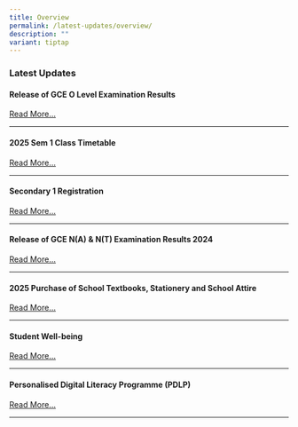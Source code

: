 ```yaml
---
title: Overview
permalink: /latest-updates/overview/
description: ""
variant: tiptap
---
```

<h3>Latest Updates</h3>
<h4>Release of GCE O Level Examination Results <br></h4>
<p><a href="/release-of-gce-o-level-examination-results/" rel="noopener nofollow" target="_blank">Read More...</a>
</p>
<p></p>
<p></p>
<hr>
<h4>2025 Sem 1 Class Timetable</h4>
<p><a href="https://staging.d1wp5xkpm2dbnc.amplifyapp.com/latest-updates/2025-sem1-class-timetable/" rel="noopener noreferrer nofollow" target="_blank">Read More...</a>
</p>
<hr>
<h4>Secondary 1 Registration</h4>
<p><a href="/2025-sec-1-registration" rel="noopener nofollow" target="_blank">Read More...</a>
</p>
<hr>
<h4>Release of GCE N(A) &amp; N(T) Examination Results 2024</h4>
<p><a href="/release-of-gce-n-a-and-n-t-examination-results-2024" rel="noopener nofollow" target="_blank">Read More...</a>
</p>
<hr>
<h4>2025 Purchase of School Textbooks, Stationery and School Attire</h4>
<p><a href="/others/2024-textbook-and-stationery-list/" rel="noopener nofollow" target="_blank">Read More...</a>
</p>
<hr>
<h4>Student Well-being</h4>
<p><a href="https://staging.d1wp5xkpm2dbnc.amplifyapp.com/co-curriculum/student-well-being/overview/" rel="noopener noreferrer nofollow" target="_blank">Read More...</a>
</p>
<hr>
<h4>Personalised Digital Literacy Programme (PDLP)</h4>
<p><a href="https://staging.d1wp5xkpm2dbnc.amplifyapp.com/parents/pdlp/overview/" rel="noopener noreferrer nofollow" target="_blank">Read More...</a>
</p>
<hr>
<p></p>